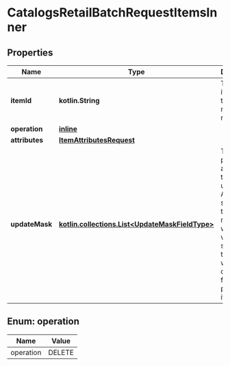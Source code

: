 
# CatalogsRetailBatchRequestItemsInner

## Properties
| Name | Type | Description | Notes |
| ------------ | ------------- | ------------- | ------------- |
| **itemId** | **kotlin.String** | The catalog item id in the merchant namespace |  |
| **operation** | [**inline**](#Operation) |  |  |
| **attributes** | [**ItemAttributesRequest**](ItemAttributesRequest.md) |  |  |
| **updateMask** | [**kotlin.collections.List&lt;UpdateMaskFieldType&gt;**](UpdateMaskFieldType.md) | The list of product attributes to be updated. Attributes specified in the update mask without a value specified in the body will be deleted from the product item. |  [optional] |


<a id="Operation"></a>
## Enum: operation
| Name | Value |
| ---- | ----- |
| operation | DELETE |




